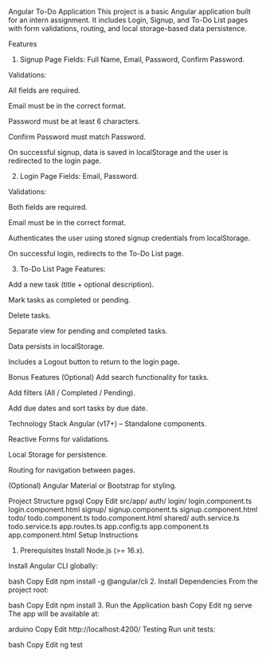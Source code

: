 Angular To-Do Application
This project is a basic Angular application built for an intern assignment. It includes Login, Signup, and To-Do List pages with form validations, routing, and local storage-based data persistence.

Features
1. Signup Page
Fields: Full Name, Email, Password, Confirm Password.

Validations:

All fields are required.

Email must be in the correct format.

Password must be at least 6 characters.

Confirm Password must match Password.

On successful signup, data is saved in localStorage and the user is redirected to the login page.

2. Login Page
Fields: Email, Password.

Validations:

Both fields are required.

Email must be in the correct format.

Authenticates the user using stored signup credentials from localStorage.

On successful login, redirects to the To-Do List page.

3. To-Do List Page
Features:

Add a new task (title + optional description).

Mark tasks as completed or pending.

Delete tasks.

Separate view for pending and completed tasks.

Data persists in localStorage.

Includes a Logout button to return to the login page.

Bonus Features (Optional)
Add search functionality for tasks.

Add filters (All / Completed / Pending).

Add due dates and sort tasks by due date.

Technology Stack
Angular (v17+) – Standalone components.

Reactive Forms for validations.

Local Storage for persistence.

Routing for navigation between pages.

(Optional) Angular Material or Bootstrap for styling.

Project Structure
pgsql
Copy
Edit
src/app/
  auth/
    login/
      login.component.ts
      login.component.html
    signup/
      signup.component.ts
      signup.component.html
  todo/
      todo.component.ts
      todo.component.html
  shared/
    auth.service.ts
    todo.service.ts
  app.routes.ts
  app.config.ts
  app.component.ts
  app.component.html
Setup Instructions
1. Prerequisites
Install Node.js (>= 16.x).

Install Angular CLI globally:

bash
Copy
Edit
npm install -g @angular/cli
2. Install Dependencies
From the project root:

bash
Copy
Edit
npm install
3. Run the Application
bash
Copy
Edit
ng serve
The app will be available at:

arduino
Copy
Edit
http://localhost:4200/
Testing
Run unit tests:

bash
Copy
Edit
ng test
